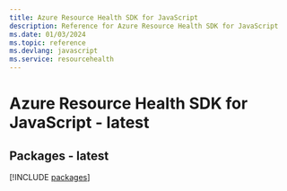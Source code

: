 ```yaml
---
title: Azure Resource Health SDK for JavaScript
description: Reference for Azure Resource Health SDK for JavaScript
ms.date: 01/03/2024
ms.topic: reference
ms.devlang: javascript
ms.service: resourcehealth
---
```

# Azure Resource Health SDK for JavaScript - latest
## Packages - latest
[!INCLUDE [packages](resource-health-index.md)]